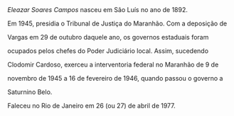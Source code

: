 

 



*Eleazar Soares Campos* nasceu em São Luís no ano de 1892.



Em 1945, presidia o Tribunal de Justiça do Maranhão. Com a deposição de

Vargas em 29 de outubro daquele ano, os governos estaduais foram

ocupados pelos chefes do Poder Judiciário local. Assim, sucedendo

Clodomir Cardoso, exerceu a interventoria federal no Maranhão de 9 de

novembro de 1945 a 16 de fevereiro de 1946, quando passou o governo a

Saturnino Belo.



Faleceu no Rio de Janeiro em 26 (ou 27) de abril de 1977.



 



